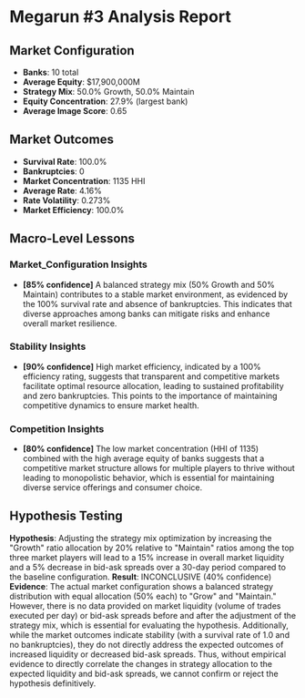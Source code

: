 # Megarun #3 Analysis Report

## Market Configuration
- **Banks**: 10 total
- **Average Equity**: $17,900,000M
- **Strategy Mix**: 50.0% Growth, 50.0% Maintain
- **Equity Concentration**: 27.9% (largest bank)
- **Average Image Score**: 0.65

## Market Outcomes
- **Survival Rate**: 100.0%
- **Bankruptcies**: 0
- **Market Concentration**: 1135 HHI
- **Average Rate**: 4.16%
- **Rate Volatility**: 0.273%
- **Market Efficiency**: 100.0%

## Macro-Level Lessons

### Market_Configuration Insights
- **[85% confidence]** A balanced strategy mix (50% Growth and 50% Maintain) contributes to a stable market environment, as evidenced by the 100% survival rate and absence of bankruptcies. This indicates that diverse approaches among banks can mitigate risks and enhance overall market resilience.

### Stability Insights
- **[90% confidence]** High market efficiency, indicated by a 100% efficiency rating, suggests that transparent and competitive markets facilitate optimal resource allocation, leading to sustained profitability and zero bankruptcies. This points to the importance of maintaining competitive dynamics to ensure market health.

### Competition Insights
- **[80% confidence]** The low market concentration (HHI of 1135) combined with the high average equity of banks suggests that a competitive market structure allows for multiple players to thrive without leading to monopolistic behavior, which is essential for maintaining diverse service offerings and consumer choice.

## Hypothesis Testing
**Hypothesis**: Adjusting the strategy mix optimization by increasing the "Growth" ratio allocation by 20% relative to "Maintain" ratios among the top three market players will lead to a 15% increase in overall market liquidity and a 5% decrease in bid-ask spreads over a 30-day period compared to the baseline configuration.
**Result**: INCONCLUSIVE (40% confidence)
**Evidence**: The actual market configuration shows a balanced strategy distribution with equal allocation (50% each) to "Grow" and "Maintain." However, there is no data provided on market liquidity (volume of trades executed per day) or bid-ask spreads before and after the adjustment of the strategy mix, which is essential for evaluating the hypothesis. Additionally, while the market outcomes indicate stability (with a survival rate of 1.0 and no bankruptcies), they do not directly address the expected outcomes of increased liquidity or decreased bid-ask spreads. Thus, without empirical evidence to directly correlate the changes in strategy allocation to the expected liquidity and bid-ask spreads, we cannot confirm or reject the hypothesis definitively.